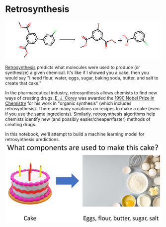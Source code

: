 # Retrosynthesis

![retro](imgs/retrosynthesis.png)

[Retrosynthesis](https://en.wikipedia.org/wiki/Retrosynthetic_analysis) predicts what molecules were used to produce (or synthesize) a given chemical. It's like if I showed you a cake, then you would say "I need flour, water, eggs, sugar, baking soda, butter, and salt to create that cake." 

In the pharmaceutical industry, retrosynthesis allows chemists to find new ways of creating drugs. [E. J. Corey](https://en.wikipedia.org/wiki/Elias_James_Corey) was awarded the [1990 Nobel Prize in Chemistry](https://www.nobelprize.org/prizes/chemistry/1990/summary/) for his work in "organic synthesis" (which includes retrosynthesis). There are many variations on recipes to make a cake (even if you use the same ingredients). Similarly, retrosynthesis algorithms help chemists identify new (and possibly easier/cheaper/faster) methods of creating drugs.

In this notebook, we'll attempt to build a machine learning model for retrosynthesis predictions.  
![cake](imgs/cake.png)

